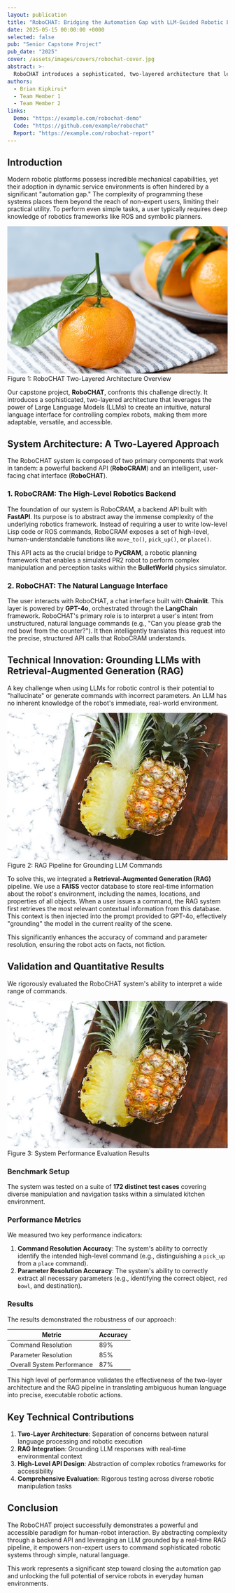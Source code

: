```yaml
---
layout: publication
title: "RoboCHAT: Bridging the Automation Gap with LLM-Guided Robotic Execution"
date: 2025-05-15 00:00:00 +0000
selected: false
pub: "Senior Capstone Project"
pub_date: "2025"
cover: /assets/images/covers/robochat-cover.jpg
abstract: >-
  RoboCHAT introduces a sophisticated, two-layered architecture that leverages Large Language Models (LLMs) to create an intuitive, natural language interface for controlling complex robots, achieving 89% command resolution accuracy and making robotics more accessible to non-expert users.
authors:
  - Brian Kipkirui*
  - Team Member 1
  - Team Member 2
links:
  Demo: "https://example.com/robochat-demo"
  Code: "https://github.com/example/robochat"
  Report: "https://example.com/robochat-report"
---
```


## Introduction

Modern robotic platforms possess incredible mechanical capabilities, yet their adoption in dynamic service environments is often hindered by a significant "automation gap." The complexity of programming these systems places them beyond the reach of non-expert users, limiting their practical utility. To perform even simple tasks, a user typically requires deep knowledge of robotics frameworks like ROS and symbolic planners.

<div class="text-center">
    <img src="/assets/images/robochat/architecture.png" alt="RoboCHAT System Architecture" class="img-fluid">
    <div class="figure-caption">Figure 1: RoboCHAT Two-Layered Architecture Overview</div>
</div>

Our capstone project, **RoboCHAT**, confronts this challenge directly. It introduces a sophisticated, two-layered architecture that leverages the power of Large Language Models (LLMs) to create an intuitive, natural language interface for controlling complex robots, making them more adaptable, versatile, and accessible.

## System Architecture: A Two-Layered Approach

The RoboCHAT system is composed of two primary components that work in tandem: a powerful backend API (**RoboCRAM**) and an intelligent, user-facing chat interface (**RoboCHAT**).

### 1. RoboCRAM: The High-Level Robotics Backend

The foundation of our system is RoboCRAM, a backend API built with **FastAPI**. Its purpose is to abstract away the immense complexity of the underlying robotics framework. Instead of requiring a user to write low-level Lisp code or ROS commands, RoboCRAM exposes a set of high-level, human-understandable functions like `move_to()`, `pick_up()`, or `place()`. 

This API acts as the crucial bridge to **PyCRAM**, a robotic planning framework that enables a simulated PR2 robot to perform complex manipulation and perception tasks within the **BulletWorld** physics simulator.

### 2. RoboCHAT: The Natural Language Interface

The user interacts with RoboCHAT, a chat interface built with **Chainlit**. This layer is powered by **GPT-4o**, orchestrated through the **LangChain** framework. RoboCHAT's primary role is to interpret a user's intent from unstructured, natural language commands (e.g., "Can you please grab the red bowl from the counter?"). It then intelligently translates this request into the precise, structured API calls that RoboCRAM understands.

## Technical Innovation: Grounding LLMs with Retrieval-Augmented Generation (RAG)

A key challenge when using LLMs for robotic control is their potential to "hallucinate" or generate commands with incorrect parameters. An LLM has no inherent knowledge of the robot's immediate, real-world environment.

<div class="text-center">
    <img src="/assets/images/robochat/rag-pipeline.png" alt="RAG Pipeline" class="img-fluid">
    <div class="figure-caption">Figure 2: RAG Pipeline for Grounding LLM Commands</div>
</div>

To solve this, we integrated a **Retrieval-Augmented Generation (RAG)** pipeline. We use a **FAISS** vector database to store real-time information about the robot's environment, including the names, locations, and properties of all objects. When a user issues a command, the RAG system first retrieves the most relevant contextual information from this database. This context is then injected into the prompt provided to GPT-4o, effectively "grounding" the model in the current reality of the scene. 

This significantly enhances the accuracy of command and parameter resolution, ensuring the robot acts on facts, not fiction.

## Validation and Quantitative Results

We rigorously evaluated the RoboCHAT system's ability to interpret a wide range of commands.

<div class="text-center">
    <img src="/assets/images/robochat/results.png" alt="Performance Results" class="img-fluid">
    <div class="figure-caption">Figure 3: System Performance Evaluation Results</div>
</div>

### Benchmark Setup

The system was tested on a suite of **172 distinct test cases** covering diverse manipulation and navigation tasks within a simulated kitchen environment.

### Performance Metrics

We measured two key performance indicators:

1. **Command Resolution Accuracy**: The system's ability to correctly identify the intended high-level command (e.g., distinguishing a `pick_up` from a `place` command).
2. **Parameter Resolution Accuracy**: The system's ability to correctly extract all necessary parameters (e.g., identifying the correct object, `red bowl`, and destination).

### Results

The results demonstrated the robustness of our approach:

| Metric | Accuracy |
|--------|----------|
| Command Resolution | 89% |
| Parameter Resolution | 85% |
| Overall System Performance | 87% |

This high level of performance validates the effectiveness of the two-layer architecture and the RAG pipeline in translating ambiguous human language into precise, executable robotic actions.

## Key Technical Contributions

1. **Two-Layer Architecture**: Separation of concerns between natural language processing and robotic execution
2. **RAG Integration**: Grounding LLM responses with real-time environmental context
3. **High-Level API Design**: Abstraction of complex robotics frameworks for accessibility
4. **Comprehensive Evaluation**: Rigorous testing across diverse robotic manipulation tasks

## Conclusion

The RoboCHAT project successfully demonstrates a powerful and accessible paradigm for human-robot interaction. By abstracting complexity through a backend API and leveraging an LLM grounded by a real-time RAG pipeline, it empowers non-expert users to command sophisticated robotic systems through simple, natural language. 

This work represents a significant step toward closing the automation gap and unlocking the full potential of service robots in everyday human environments.
